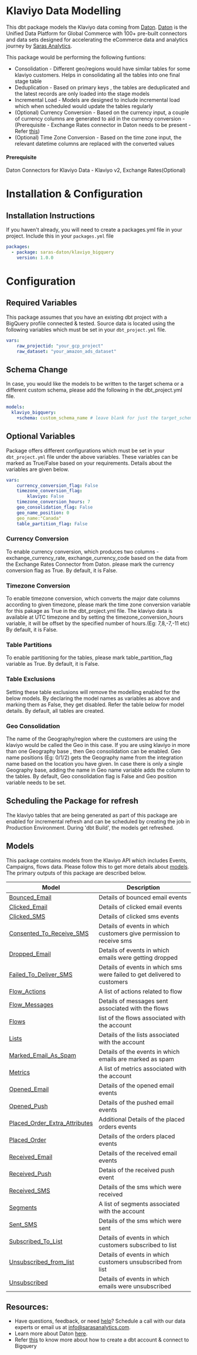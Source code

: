 # Klaviyo Data Modelling
This dbt package models the Klaviyo data coming from [Daton](https://sarasanalytics.com/daton/). [Daton](https://sarasanalytics.com/daton/) is the Unified Data Platform for Global Commerce with 100+ pre-built connectors and data sets designed for accelerating the eCommerce data and analytics journey by [Saras Analytics](https://sarasanalytics.com).

This package would be performing the following funtions:

- Consolidation - Different geo/regions would have similar tables for some klaviyo customers. Helps in consolidating all the tables into one final stage table 
- Deduplication - Based on primary keys , the tables are deduplicated and the latest records are only loaded into the stage models
- Incremental Load - Models are designed to include incremental load which when scheduled would update the tables regularly
- (Optional) Currency Conversion - Based on the currency input, a couple of currency columns are generated to aid in the currency conversion - (Prerequisite - Exchange Rates connector in Daton needs to be present - Refer [this](https://github.com/saras-daton/currency_exchange_rates))
- (Optional) Time Zone Conversion - Based on the time zone input, the relevant datetime columns are replaced with the converted values

#### Prerequisite 
Daton Connectors for Klaviyo Data - Klaviyo v2, Exchange Rates(Optional)

# Installation & Configuration

## Installation Instructions

If you haven't already, you will need to create a packages.yml file in your project. Include this in your `packages.yml` file

```yaml
packages:
  - package: saras-daton/klaviyo_bigquery
    version: 1.0.0
```

# Configuration 

## Required Variables

This package assumes that you have an existing dbt project with a BigQuery profile connected & tested. Source data is located using the following variables which must be set in your `dbt_project.yml` file.

```yaml
vars:
    raw_projectid: "your_gcp_project"
    raw_dataset: "your_amazon_ads_dataset"
```
## Schema Change

 In case, you would like the models to be written to the target schema or a different custom schema, please add the following in the dbt_project.yml file.

```yml
models:
  klaviyo_bigquery:
    +schema: custom_schema_name # leave blank for just the target_schema
```

## Optional Variables

Package offers different configurations which must be set in your `dbt_project.yml` file under the above variables. These variables can be marked as True/False based on your requirements. Details about the variables are given below.

```yaml
vars:
    currency_conversion_flag: False
    timezone_conversion_flag:
        klaviyo: False
    timezone_conversion_hours: 7
    geo_consolidation_flag: False
    geo_name_position: 0
    geo_name:"Canada"
    table_partition_flag: False
```

### Currency Conversion 

To enable currency conversion, which produces two columns - exchange_currency_rate, exchange_currency_code  based on the data from the Exchange Rates Connector from Daton.  please mark the currency conversion flag as True. By default, it is False.

### Timezone Conversion 

To enable timezone conversion, which converts the major date columns according to given timezone, please mark the time zone conversion variable for this pakage as True in the dbt_project.yml file. The klaviyo data is available at UTC timezone and by setting the timezone_conversion_hours variable, it will be offset by the specified number of hours.(Eg: 7,8,-7,-11 etc) By default, it is False.

### Table Partitions

To enable partitioning for the tables, please mark table_partition_flag variable as True. By default, it is False.

### Table Exclusions

Setting these table exclusions will remove the modelling enabled for the below models. By declaring the model names as variables as above and marking them as False, they get disabled. Refer the table below for model details. By default, all tables are created. 

### Geo Consolidation

The name of the Geography/region where the customers are using the klaviyo would be called the Geo in this case. If you are using klaviyo in more than one Geography base , then Geo consolidation can be enabled. Geo name positions (Eg: 0/1/2) gets the Geography name from the integration name based on the location you have given. In case there is only a single Geography base, adding the name in Geo name variable adds the column to the tables. By default, Geo consolidation flag is False and Geo position variable needs to be set.

## Scheduling the Package for refresh

The klaviyo tables that are being generated as part of this package are enabled for incremental refresh and can be scheduled by creating the job in Production Environment. During 'dbt Build', the models get refreshed.

## Models

This package contains models from the Klaviyo API which includes Events, Campaigns, flows data. Please follow this to get more details about [models](https://docs.google.com/spreadsheets/d/1ZPEGUPi9QZSM6PSBSr6PywSqedmzETGnoig2gPiX1sg/edit?usp=sharing). The primary outputs of this package are described below.

| **Model**  | **Description** |
|---------------| ----------------------- |
|[Bounced_Email](models/Klaviyo/klaviyo_bounced_email.sql)  | Details of bounced email events |
|[Clicked_Email](models/Klaviyo/klaviyo_clicked_email.sql)  | Details of clicked email events |
|[Clicked_SMS](models/Klaviyo/klaviyo_clicked_sms.sql)  | Details of clicked sms events |
|[Consented_To_Receive_SMS](models/klaviyo/Klaviyo_consented_to_receive_sms.sql)| Details of events in which customers give permission to receive sms |
|[Dropped_Email](models/Klaviyo/klaviyo_dropped_email.sql)| Details of events in which emails were getting dropped |
|[Failed_To_Deliver_SMS](models/klaviyo/Klaviyo_failed_to_deliver_sms.sql)| Details of events in which sms were failed to get delivered to customers |
|[Flow_Actions](models/Klaviyo/klaviyo_flow_actions.sql)| A list of actions related to flow|
|[Flow_Messages](models/Klaviyo/klaviyo_flow_messages.sql)| Details of messages sent associated with the flows |
|[Flows](models/Klaviyo/klaviyo_flows.sql)| list of the flows associated with the account |
|[Lists](models/Klaviyo/klaviyo_lists.sql)| Details of the lists associated with the account |
|[Marked_Email_As_Spam](models/Klaviyo/klaviyo_marked_email_as_spam.sql)| Details of the events in which emails are marked as spam |
|[Metrics](models/Klaviyo/klaviyo_metrics.sql)| A list of metrics associated with the account |
|[Opened_Email](models/Klaviyo/klaviyo_opened_email.sql)| Details of the opened email events |
|[Opened_Push](models/Klaviyo/klaviyo_opened_push.sql)| Details of the pushed email events|
|[Placed_Order_Extra_Attributes](models/Klaviyo/klaviyo_placed_order_attributes_event_properties_extra.sql)| Additional Details of the placed orders events  |
|[Placed_Order](models/Klaviyo/klaviyo_placed_order.sql)|  Details of the orders placed events
|[Received_Email](models/Klaviyo/klaviyo_received_email.sql)| Details of the received email events |
|[Received_Push](models/Klaviyo/klaviyo_received_push.sql)| Detais of the received push event |
|[Received_SMS](models/Klaviyo/klaviyo_received_sms.sql)| Details of the sms which were received |
|[Segments](models/Klaviyo/klaviyo_segments.sql)| A list of segments associated with the account |
|[Sent_SMS](models/Klaviyo/klaviyo_sent_sms.sql)| Details of the sms which were sent |
|[Subscribed_To_List](models/Klaviyo/klaviyo_subscribed_to_list.sql)| Details of events in which customers subscribed to list |
|[Unsubscribed_from_list](models/Klaviyo/klaviyo_unsubscribed_from_list.sql)| Details of events in which customers unsubscribed from list |
|[Unsubscribed](models/Klaviyo/klaviyo_unsubscribed.sql)| Details of events in which emails were unsubscribed |
## Resources:
- Have questions, feedback, or need [help](https://calendly.com/priyanka-vankadaru/30min)? Schedule a call with our data experts or email us at info@sarasanalytics.com.
- Learn more about Daton [here](https://sarasanalytics.com/daton/).
- Refer [this](https://youtu.be/6zDTbM6OUcs) to know more about how to create a dbt account & connect to Bigquery
